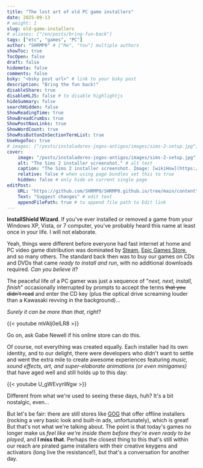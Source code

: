 ```yaml
---
title: "The lost art of old PC game installers"
date: 2025-09-13
# weight: 1
slug: old-game-installers
# aliases: ["/en/posts/bring-fun-back"]
tags: ["etc", "games", "PC"]
author: "SHRMP0" # ["Me", "You"] multiple authors
showToc: true
TocOpen: false
draft: false
hidemeta: false
comments: false
bsky: "<bsky post url>" # link to your bsky post
description: "Bring the fun back!"
disableShare: true
disableHLJS: false # to disable highlightjs
hideSummary: false
searchHidden: false
ShowReadingTime: true
ShowBreadCrumbs: true
ShowPostNavLinks: true
ShowWordCount: true
ShowRssButtonInSectionTermList: true
UseHugoToc: true
# images: ["/posts/instaladores-jogos-antigos/images/sims-2-setup.jpg"] # link or path of image for opengraph, twitter-cards
cover:
    image: "/posts/instaladores-jogos-antigos/images/sims-2-setup.jpg" # image path/url
    alt: "The Sims 2 installer screenshot." # alt text
    caption: "The Sims 2 installer screenshot. Image: [wikiHow](https://fr.wikihow.com/installer-les-Sims-2)" # display caption under cover
    relative: false # when using page bundles set this to true
    hidden: false # only hide on current single page
editPost:
    URL: "https://github.com/SHRMP0/SHRMP0.github.io/tree/main/content"
    Text: "Suggest changes" # edit text
    appendFilePath: true # to append file path to Edit link
---
```


**InstallShield Wizard**. If you've ever installed or removed a game from your Windows XP, Vista, or 7 computer, you've probably heard this name at least once in your life. I will not elaborate.

Yeah, things were different before everyone had fast internet at home and PC video game distribution was dominated by [Steam](https://store.steampowered.com/), [Epic Games Store](https://store.epicgames.com/), and so many others. The standard back then was to buy our games on CDs and DVDs that came *ready to install and run*, with no additional downloads required. *Can you believe it*?

The peaceful life of a PC gamer was just a sequence of "*next, next, install, finish*" occasionally interrupted by prompts to accept the terms ~~that you didn't read~~ and enter the CD key (plus the optical drive screaming louder than a Kawasaki revving in the background)...

*Surely it can be more than that, right*?

{{< youtube mVAIj0elLR8 >}}

Go on, ask Gabe Newell if his online store can do this.

Of course, not everything was created equally. Each installer had its own identity, and to our delight, there were developers who didn't want to settle and went the extra mile to create awesome experiences featuring *music, sound effects, art, and super-elaborate animations (or even minigames)* that have aged well and still holds up to this day:

{{< youtube U_gWEvynWgw >}}

Different from what we're used to seeing these days, huh? It's a bit nostalgic, even...

But let's be fair: there are still stores like [GOG](https://www.gog.com/) that offer offline installers (rocking a very basic look and built-in ads, unfortunately), which is great! But that's not what we're talking about. The point is that today's games no longer make us *feel like we're inside them before they're even ready to be played*, and **I miss that**. Perhaps the closest thing to this that's still within our reach are pirated game installers with their creative keygens and activators (long live the resistance!), but that's a conversation for another day.
